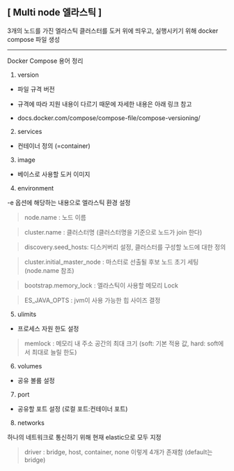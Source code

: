 ## [ Multi node 엘라스틱 ]
3개의 노드를 가진 엘라스틱 클러스터를 도커 위에 띄우고, 실행시키기 위해 docker compose 파일 생성

---

 

Docker Compose 용어 정리
1. version

- 파일 규격 버전

- 규격에 따라 지원 내용이 다르기 때문에 자세한 내용은 아래 링크 참고

- docs.docker.com/compose/compose-file/compose-versioning/

 
2. services

- 컨테이너 정의 (=container)

 

3. image

- 베이스로 사용할 도커 이미지

 

4. environment

-e 옵션에 해당하는 내용으로 엘라스틱 환경 설정

> node.name : 노드 이름

> cluster.name : 클러스터명 (클러스터명을 기준으로 노드가 join 한다)

> discovery.seed_hosts: 디스커버리 설정, 클러스터를 구성할 노드에 대한 정의

> cluster.initial_master_node : 마스터로 선출될 후보 노드 초기 세팅 (node.name 참조)

> bootstrap.memory_lock : 엘라스틱이 사용할 메모리 Lock

> ES_JAVA_OPTS : jvm이 사용 가능한 힙 사이즈 결정

 

5. ulimits 

- 프로세스 자원 한도 설정

> memlock : 메모리 내 주소 공간의 최대 크기 (soft: 기본 적용 값, hard: soft에서 최대로 늘릴 한도)

 

6. volumes

- 공유 볼륨 설정

 

7. port 

-  공유할 포트 설정 (로컬 포트:컨테이너 포트)

 

8. networks

하나의 네트워크로 통신하기 위해 현재 elastic으로 모두 지정

> driver : bridge, host, container, none 이렇게 4개가 존재함 (default는 bridge)
